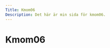 ```yaml
---
Title: Kmom06
Description: Det här är min sida för kmom06.
---
```


Kmom06
==========================
